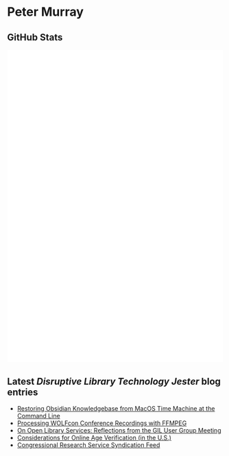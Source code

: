 # Peter Murray

## GitHub Stats
![Metrics](/github-metrics.svg)


## Latest _Disruptive Library Technology Jester_ blog entries
<!-- BLOG-POST-LIST:START -->
- [Restoring Obsidian Knowledgebase from MacOS Time Machine at the Command Line](https://dltj.org/article/pkm-restore/)
- [Processing WOLFcon Conference Recordings with FFMPEG](https://dltj.org/article/ffmpeg-pipeline/)
- [On Open Library Services: Reflections from the GIL User Group Meeting](https://dltj.org/article/gugm-open-panel/)
- [Considerations for Online Age Verification &lpar;in the U.S.&rpar;](https://dltj.org/article/online-age-verification/)
- [Congressional Research Service Syndication Feed](https://dltj.org/article/crs-rss/)
<!-- BLOG-POST-LIST:END -->


[LinkedIn]: https://www.linkedin.com/in/datagazetteer "LinkedIn"
[Twitter]: https://twitter.com/DataG "Twitter"
[blog]: https://dltj.org/ "Blog"
